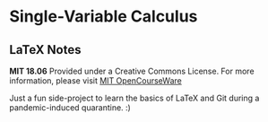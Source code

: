 # Single-Variable Calculus
## LaTeX Notes

**MIT 18.06**
Provided under a Creative Commons License.
For more information, please visit [MIT OpenCourseWare](https://ocw.mit.edu/)

Just a fun side-project to learn the basics of LaTeX and Git during a pandemic-induced quarantine. :)
